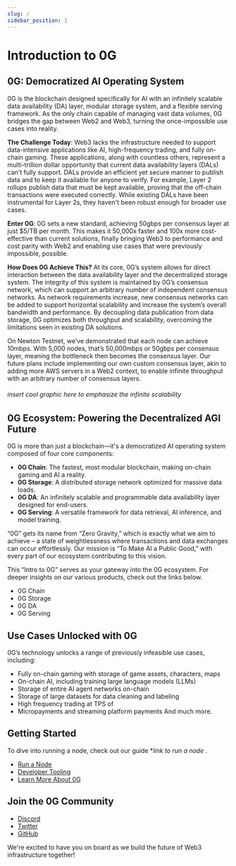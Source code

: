 ```yaml
---
slug: /
sidebar_position: 1
---
```

# Introduction to 0G

## 0G: Democratized AI Operating System

0G is the blockchain designed specifically for AI with an infinitely scalable data availability (DA) layer, modular storage system, and a flexible serving framework. As the only chain capable of managing vast data volumes, 0G bridges the gap between Web2 and Web3, turning the once-impossible use cases into reality.

**The Challenge Today**: Web3 lacks the infrastructure needed to support data-intensive applications like AI, high-frequency trading, and fully on-chain gaming. These applications, along with countless others, represent a multi-trillion dollar opportunity that current data availability layers (DALs) can't fully support. 
DALs provide an efficient yet secure manner to publish data and to keep it available for anyone to verify. For example, Layer 2 rollups publish data that must be kept available, proving that the off-chain transactions were executed correctly. While existing DALs have been instrumental for Layer 2s, they haven't been robust enough for broader use cases.

**Enter 0G**: 0G sets a new standard, achieving 50gbps per consensus layer at just $5/TB per month. This makes it 50,000x faster and 100x more cost-effective than current solutions, finally bringing Web3 to performance and cost parity with Web2 and enabling use cases that were previously impossible, possible. 

**How Does 0G Achieve This?** At its core, 0G’s system allows for direct interaction between the data availability layer and the decentralized storage system. The integrity of this system is maintained by 0G’s consensus network, which can support an arbitrary number of independent consensus networks. As network requirements increase, new consensus networks can be added to support horizontal scalability and increase the system’s overall bandwidth and performance. By decoupling data publication from data storage, 0G optimizes both throughput and scalability, overcoming the limitations seen in existing DA solutions.

On Newton Testnet, we’ve demonstrated that each node can achieve 10mbps. With 5,000 nodes, that’s 50,000mbps or 50gbps per consensus layer, meaning the bottleneck then becomes the consensus layer. Our future plans include implementing our own custom consensus layer, akin to adding more AWS servers in a Web2 context, to enable infinite throughput with an arbitrary number of consensus layers. 

###### insert cool graphic here to emphasize the infinite scalability

## 0G Ecosystem: Powering the Decentralized AGI Future
0G is more than just a blockchain—it's a democratized AI operating system composed of four core components: 
- **0G Chain**: The fastest, most modular blockchain, making on-chain gaming and AI a reality.
- **0G Storage**: A distributed storage network optimized for massive data loads.
- **0G DA**: An infinitely scalable and programmable data availability layer designed for end-users.
- **0G Serving**: A versatile framework for data retrieval, AI inference, and model training.

“0G” gets its name from “Zero Gravity,” which is exactly what we aim to achieve – a state of weightlessness where transactions and data exchanges can occur effortlessly. Our mission is “To Make AI a Public Good,” with every part of our ecosystem contributing to this vision. 

This “Intro to 0G” serves as your gateway into the 0G ecosystem. For deeper insights on our various products, check out the links below. 
- 0G Chain
- 0G Storage
- 0G DA
- 0G Serving

## Use Cases Unlocked with 0G 
0G’s technology unlocks a range of previously infeasible use cases, including:
- Fully on-chain gaming with storage of game assets, characters, maps
- On-chain AI, including training large language models (LLMs)
- Storage of entire AI agent networks on-chain
- Storage of large datasets for data cleaning and labeling
- High frequency trading at TPS of
- Micropayments and streaming platform payments
And much more.

## Getting Started
To dive into running a node, check out our guide  **link to run a node* .

- [Run a Node](/run-a-node/testnet-information)
- [Developer Tooling](/developer-tooling/faucet)
- [Learn More About 0G](/learn-more/whitepaper)

## Join the 0G Community

- [Discord](https://discord.gg/0GLabs)
- [Twitter](https://twitter.com/0GLabs)
- [GitHub](https://github.com/0G-Labs/0g-docs)

We're excited to have you on board as we build the future of Web3 infrastructure together!
